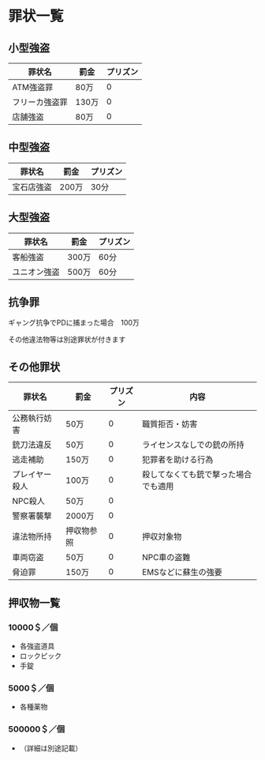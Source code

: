 # 罪状一覧

## 小型強盗

| 罪状名     | 罰金   | プリズン |
| ------- | ---- | ---- |
| ATM強盗罪  | 80万  | 0    |
| フリーカ強盗罪 | 130万 | 0    |
| 店舗強盗    | 80万  | 0    |

## 中型強盗

| 罪状名   | 罰金   | プリズン |
| ----- | ---- | ---- |
| 宝石店強盗 | 200万 | 30分  |

## 大型強盗

| 罪状名    | 罰金   | プリズン |
| ------ | ---- | ---- |
| 客船強盗   | 300万 | 60分  |
| ユニオン強盗 | 500万 | 60分  |

## 抗争罪

ギャング抗争でPDに捕まった場合　100万

その他違法物等は別途罪状が付きます

## その他罪状

| 罪状名     | 罰金    | プリズン | 内容                 |
| ------- | ----- | ---- | ------------------ |
| 公務執行妨害  | 50万   | 0    | 職質拒否・妨害            |
| 銃刀法違反   | 50万   | 0    | ライセンスなしでの銃の所持      |
| 逃走補助    | 150万  | 0    | 犯罪者を助ける行為          |
| プレイヤー殺人 | 100万  | 0    | 殺してなくても銃で撃った場合でも適用 |
| NPC殺人   | 50万   | 0    |                    |
| 警察署襲撃   | 2000万 | 0    |                    |
| 違法物所持   | 押収物参照 | 0    | 押収対象物              |
| 車両窃盗    | 50万   | 0    | NPC車の盗難            |
| 脅迫罪     | 150万  | 0    | EMSなどに蘇生の強要        |

## 押収物一覧

### 10000＄／個

- 各強盗道具
- ロックピック
- 手錠

### 5000＄／個

- 各種薬物

### 500000＄／個

- （詳細は別途記載）
